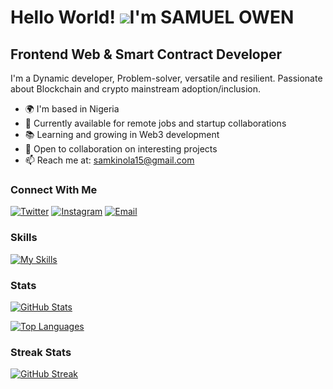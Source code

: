 
Hello World! ![](https://user-images.githubusercontent.com/18350557/176309783-0785949b-9127-417c-8b55-ab5a4333674e.gif)I'm SAMUEL OWEN
======================================================================================================================================

Frontend Web & Smart Contract Developer
-------------------------------------------------------------

I'm a Dynamic developer, Problem-solver, versatile and resilient. Passionate about Blockchain and crypto mainstream adoption/inclusion.

* 🌍 I'm based in Nigeria
* 💼 Currently available for remote jobs and startup collaborations
* 📚 Learning and growing in Web3 development
* 🤝 Open to collaboration on interesting projects
* 📫 Reach me at: samkinola15@gmail.com

### Connect With Me

[![Twitter](https://img.shields.io/badge/-Twitter-1DA1F2?style=flat&logo=twitter&logoColor=white)](https://x.com/Samuel_Owen5)
[![Instagram](https://img.shields.io/badge/-Instagram-E4405F?style=flat&logo=instagram&logoColor=white)](https://www.instagram.com/samkinola)
[![Email](https://img.shields.io/badge/-Email-D14836?style=flat&logo=gmail&logoColor=white)](mailto:samkinola15@gmail.com)

### Skills

[![My Skills](https://skillicons.dev/icons?i=solidity,typescript,js,html,css,react,nodejs,github)](https://skillicons.dev)

### Stats

[![GitHub Stats](https://github-readme-stats.vercel.app/api?username=Samuel1505&show_icons=true&theme=transparent)](https://github.com/anuraghazra/github-readme-stats)

[![Top Languages](https://github-readme-stats.vercel.app/api/top-langs/?username=Samuel15057&langs_count=8&layout=compact&theme=transparent)](https://github.com/anuraghazra/github-readme-stats)

### Streak Stats

[![GitHub Streak](https://github-readme-streak-stats.herokuapp.com/?user=Samuel1505&show_icons=true&theme=transparent)](http://www.github.com/Samuel1505)

